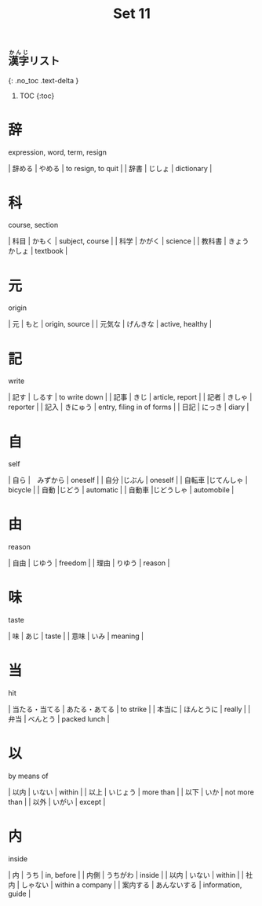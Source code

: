 ﻿---
layout: default
title: Set 11
parent: N4 Kanji List
grand_parent: <ruby>漢字<rt>かんじ</rt></ruby> Kanji
nav_order: 11
---

## <ruby>漢字<rt>かんじ</rt></ruby>リスト
{: .no_toc .text-delta }

1. TOC
{:toc}

# 辞
expression, word, term, resign

| 辞める | やめる | to resign, to quit |
| 辞書 | じしょ | dictionary |

# 科
course, section

| 科目  | かもく     | subject, course  |
| 科学  | かがく     | science          |
| 教科書 | きょうかしょ     | textbook   |

# 元
origin

| 元 | もと | origin, source |
| 元気な | げんきな | active, healthy |

# 記
write

| 記す | しるす | to write down |
| 記事 | きじ | article, report |
| 記者 | きしゃ | reporter |
| 記入 | きにゅう | entry, filing in of forms |
| 日記 | にっき | diary |

# 自
self

| 自ら |　みずから | oneself |
| 自分 |じぶん | oneself |
| 自転車 |じてんしゃ | bicycle |
| 自動 |じどう | automatic |
| 自動車 |じどうしゃ | automobile |

# 由
reason

| 自由 | じゆう | freedom |
| 理由 | りゆう | reason |

# 味
taste

| 味 | あじ | taste |
| 意味 | いみ | meaning |

# 当
hit

| 当たる・当てる | あたる・あてる | to strike |
| 本当に | ほんとうに | really |
| 弁当 | べんとう | packed lunch |

# 以
by means of

| 以内 | いない | within |
| 以上 | いじょう | more than |
| 以下 | いか | not more than |
| 以外 | いがい | except |

# 内
inside

| 内 | うち | in, before |
| 内側 | うちがわ | inside |
| 以内 | いない | within |
| 社内 | しゃない | within a company |
| 案内する | あんないする | information, guide |
